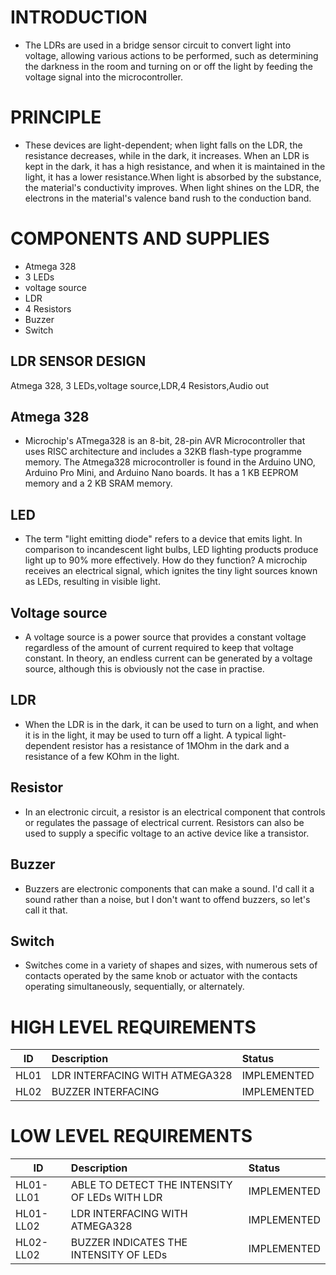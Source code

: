 
# INTRODUCTION
 * The LDRs are used in a bridge sensor circuit to convert light into voltage, allowing various actions to be performed, such as determining the darkness in the room and turning on or off the light by feeding the voltage signal into the microcontroller.

# PRINCIPLE
 * These devices are light-dependent; when light falls on the LDR, the resistance decreases, while in the dark, it increases. When an LDR is kept in the dark, it has a high resistance, and when it is maintained in the light, it has a lower resistance.When light is absorbed by the substance, the material's conductivity improves. When light shines on the LDR, the electrons in the material's valence band rush to the conduction band.

# COMPONENTS AND SUPPLIES
 * Atmega 328
 * 3 LEDs
 * voltage source
 * LDR
 * 4 Resistors
 * Buzzer
 * Switch

## LDR SENSOR DESIGN
  Atmega 328, 3 LEDs,voltage source,LDR,4 Resistors,Audio out
  
## Atmega 328 
 * Microchip's ATmega328 is an 8-bit, 28-pin AVR Microcontroller that uses RISC architecture and includes a 32KB flash-type programme memory.
The Atmega328 microcontroller is found in the Arduino UNO, Arduino Pro Mini, and Arduino Nano boards.
It has a 1 KB EEPROM memory and a 2 KB SRAM memory.

## LED
 * The term "light emitting diode" refers to a device that emits light. In comparison to incandescent light bulbs, LED lighting products produce light up to 90% more effectively. How do they function? A microchip receives an electrical signal, which ignites the tiny light sources known as LEDs, resulting in visible light.

## Voltage source
 * A voltage source is a power source that provides a constant voltage regardless of the amount of current required to keep that voltage constant. In theory, an endless current can be generated by a voltage source, although this is obviously not the case in practise.

## LDR 
 * When the LDR is in the dark, it can be used to turn on a light, and when it is in the light, it may be used to turn off a light. A typical light-dependent resistor has a resistance of 1MOhm in the dark and a resistance of a few KOhm in the light.

## Resistor
 * In an electronic circuit, a resistor is an electrical component that controls or regulates the passage of electrical current. Resistors can also be used to supply a specific voltage to an active device like a transistor.

## Buzzer
 * Buzzers are electronic components that can make a sound. I'd call it a sound rather than a noise, but I don't want to offend buzzers, so let's call it that.

## Switch
 * Switches come in a variety of shapes and sizes, with numerous sets of contacts operated by the same knob or actuator with the contacts operating simultaneously, sequentially, or alternately.
 
# HIGH LEVEL REQUIREMENTS
| ID | Description | Status |
| ---|:------------|:-------|
| HL01 | LDR INTERFACING WITH ATMEGA328 | IMPLEMENTED |
| HL02 | BUZZER INTERFACING | IMPLEMENTED |

# LOW LEVEL REQUIREMENTS
| ID | Description | Status |
| ---|:------------|:-------|
| HL01-LL01 | ABLE TO DETECT THE INTENSITY OF LEDs WITH LDR | IMPLEMENTED |
| HL01-LL02 | LDR INTERFACING WITH ATMEGA328 | IMPLEMENTED |
| HL02-LL02 | BUZZER INDICATES THE INTENSITY OF LEDs	| IMPLEMENTED









